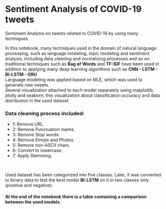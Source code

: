 # Sentiment Analysis of COVID-19 tweets
Sentiment Analysis on tweets related to COVID-19 by using many techniques.<br/>

In this notebook, many techniques used in the domain of natural language processing, such as language modeling, topic modeling and sentiment analysis,  including data cleaning and normalizing  processes and so on. 
traditional techniques such as **Bag of Words** and **TF-IDF** have been used in addition to applying many deep learning algorithms such as **CNN - LSTM - BI-LSTM - GRU**<br/>
Language modeling was applied based on MLE, which was used to generate new tweets. <br/>
Several visualization attached to each model separately using matplotlib, plotly and seaborn, this visualization about classification accuracy and data distribution in the used dataset <br/>
### Data cleaning process included: <br/>
  - 1: Remove URL.
  - 2: Remove Punctuation marks.
  - 3: Remove Stop words.
  - 4: Remove Emojis and Photos.
  - 5: Remove non-ASCII chars.
  - 6: Convert to lowercase.
  - 7: Apply Stemming.
<br/>

Used dataset has been categorized into five classes.
Later, it was converted to binary data to test the best model **BI-LSTM** on it in two classes only (positive and negative). <br/>

#### At the end of the notebook there is a table containing a comparison between the used models.
